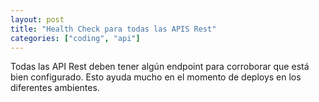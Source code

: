 ```yaml
---
layout: post
title: "Health Check para todas las APIS Rest"
categories: ["coding", "api"]
---
```


Todas las API Rest deben tener algún endpoint para corroborar que<!--more--> está bien configurado. Esto ayuda mucho en el momento de deploys en los diferentes ambientes.
